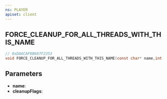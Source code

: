 ```yaml
---
ns: PLAYER
apiset: client
---
```

## FORCE_CLEANUP_FOR_ALL_THREADS_WITH_THIS_NAME

```c
// 0xDAACAF8B687F2353
void FORCE_CLEANUP_FOR_ALL_THREADS_WITH_THIS_NAME(const char* name,int cleanupFlags);
```


## Parameters
* **name**:
* **cleanupFlags**: